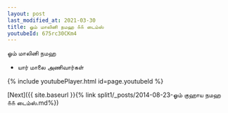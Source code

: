 ```yaml
---
layout: post
last_modified_at: 2021-03-30
title: ஓம் மாலினி நமஹ ௧௧ டைம்ஸ்
youtubeId: 675rc30CKm4
---
```

 
 
 ஓம் மாலினி நமஹ  
 
 -  யார் மாலை அணிவார்கள் 
 
  
 
  
 
 
 
 
 
 


{% include youtubePlayer.html id=page.youtubeId %}
 
[Next]({{ site.baseurl }}{% link  split1/_posts/2014-08-23-ஓம் குஹாய நமஹ ௧௧ டைம்ஸ்.md%})
 

